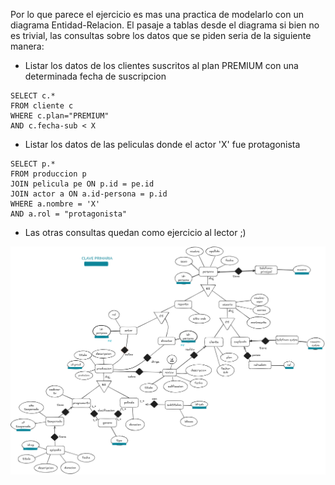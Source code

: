Por lo que parece el ejercicio es mas una practica de modelarlo con un diagrama Entidad-Relacion. El pasaje a tablas desde el diagrama si bien no es trivial, las consultas sobre los datos que se piden seria de la siguiente manera:

- Listar los datos de los clientes suscritos al plan PREMIUM con una determinada fecha de suscripcion

```
SELECT c.* 
FROM cliente c 
WHERE c.plan="PREMIUM" 
AND c.fecha-sub < X
```

- Listar los datos de las peliculas donde el actor 'X' fue protagonista

```
SELECT p.* 
FROM produccion p 
JOIN pelicula pe ON p.id = pe.id
JOIN actor a ON a.id-persona = p.id
WHERE a.nombre = 'X'
AND a.rol = "protagonista"
```

- Las otras consultas quedan como ejercicio al lector ;)

![ej1](./practico1-ER-diagram.png)
